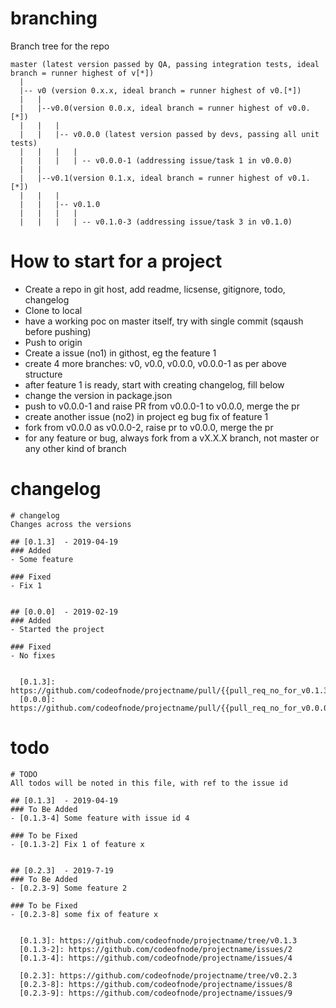 # branching
Branch tree for the repo

```text
master (latest version passed by QA, passing integration tests, ideal branch = runner highest of v[*])
  |
  |-- v0 (version 0.x.x, ideal branch = runner highest of v0.[*])
  |   |
  |   |--v0.0(version 0.0.x, ideal branch = runner highest of v0.0.[*])
  |   |   |
  |   |   |-- v0.0.0 (latest version passed by devs, passing all unit tests)
  |   |   |   |
  |   |   |   | -- v0.0.0-1 (addressing issue/task 1 in v0.0.0)
  |   |   
  |   |--v0.1(version 0.1.x, ideal branch = runner highest of v0.1.[*])
  |   |   |
  |   |   |-- v0.1.0
  |   |   |   |
  |   |   |   | -- v0.1.0-3 (addressing issue/task 3 in v0.1.0)
```

# How to start for a project
- Create a repo in git host, add readme, licsense, gitignore, todo, changelog 
- Clone to local
- have a working poc on master itself, try with single commit (sqaush before pushing)
- Push to origin
- Create a issue (no1) in githost, eg the feature 1
- create 4 more branches: v0, v0.0, v0.0.0, v0.0.0-1 as per above structure
- after feature 1 is ready, start with creating changelog, fill below
- change the version in package.json
- push to v0.0.0-1 and raise PR from v0.0.0-1 to v0.0.0, merge the pr
- create another issue (no2) in project eg bug fix of feature 1
- fork from v0.0.0 as v0.0.0-2, raise pr to v0.0.0, merge the pr
- for any feature or bug, always fork from a vX.X.X branch, not master or any other kind of branch


# changelog

```text
# changelog
Changes across the versions

## [0.1.3]  - 2019-04-19
### Added
- Some feature

### Fixed
- Fix 1


## [0.0.0]  - 2019-02-19
### Added
- Started the project

### Fixed
- No fixes


  [0.1.3]: https://github.com/codeofnode/projectname/pull/{{pull_req_no_for_v0.1.3}}
  [0.0.0]: https://github.com/codeofnode/projectname/pull/{{pull_req_no_for_v0.0.0}}
```

# todo
```text
# TODO
All todos will be noted in this file, with ref to the issue id

## [0.1.3]  - 2019-04-19
### To Be Added
- [0.1.3-4] Some feature with issue id 4

### To be Fixed
- [0.1.3-2] Fix 1 of feature x


## [0.2.3]  - 2019-7-19
### To Be Added
- [0.2.3-9] Some feature 2

### To be Fixed
- [0.2.3-8] some fix of feature x


  [0.1.3]: https://github.com/codeofnode/projectname/tree/v0.1.3
  [0.1.3-2]: https://github.com/codeofnode/projectname/issues/2
  [0.1.3-4]: https://github.com/codeofnode/projectname/issues/4
  
  [0.2.3]: https://github.com/codeofnode/projectname/tree/v0.2.3
  [0.2.3-8]: https://github.com/codeofnode/projectname/issues/8
  [0.2.3-9]: https://github.com/codeofnode/projectname/issues/9
  
```
